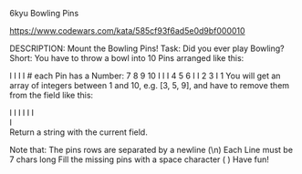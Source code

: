 6kyu Bowling Pins

https://www.codewars.com/kata/585cf93f6ad5e0d9bf000010

DESCRIPTION:
Mount the Bowling Pins!
Task:
Did you ever play Bowling? Short: You have to throw a bowl into 10 Pins arranged like this:

I I I I  # each Pin has a Number:    7 8 9 10
 I I I                                4 5 6
  I I                                  2 3
   I                                    1
You will get an array of integers between 1 and 10, e.g. [3, 5, 9], and have to remove them from the field like this:

I I   I
 I   I
  I   
   I   
Return a string with the current field.

Note that:
The pins rows are separated by a newline (\n)
Each Line must be 7 chars long
Fill the missing pins with a space character ( )
Have fun!